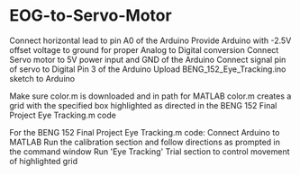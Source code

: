 # EOG-to-Servo-Motor

Connect horizontal lead to pin A0 of the Arduino
Provide Arduino with -2.5V offset voltage to ground for proper Analog to Digital conversion
Connect Servo motor to 5V power input and GND of the Arduino
Connect signal pin of servo to Digital Pin 3 of the Arduino
Upload BENG_152_Eye_Tracking.ino sketch to Arduino

Make sure color.m is downloaded and in path for MATLAB
color.m creates a grid with the specified box highlighted as directed in the BENG 152 Final Project Eye Tracking.m code

For the BENG 152 Final Project Eye Tracking.m code:
  Connect Arduino to MATLAB
  Run the calibration section and follow directions as prompted in the command window
  Run 'Eye Tracking' Trial section to control movement of highlighted grid
  
